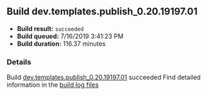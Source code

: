 ## Build dev.templates.publish_0.20.19197.01
- **Build result:** `succeeded`
- **Build queued:** 7/16/2019 3:41:23 PM
- **Build duration:** 116.37 minutes
### Details
Build [dev.templates.publish_0.20.19197.01](https://winappstudio.visualstudio.com/web/build.aspx?pcguid=a4ef43be-68ce-4195-a619-079b4d9834c2&builduri=vstfs%3a%2f%2f%2fBuild%2fBuild%2f29644) succeeded
Find detailed information in the [build log files](https://uwpctdiags.blob.core.windows.net/buildlogs/dev.templates.publish_0.20.19197.01_logs.zip)
